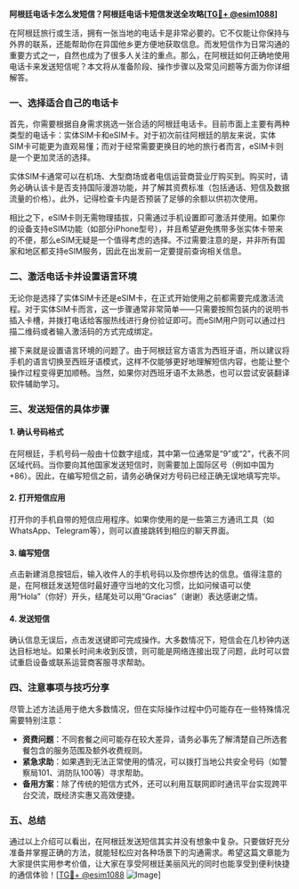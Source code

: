 **阿根廷电话卡怎么发短信？阿根廷电话卡短信发送全攻略[[TG💪+ @esim1088](https://t.me/s/esim1088)]**

在阿根廷旅行或生活，拥有一张当地的电话卡是非常必要的。它不仅能让你保持与外界的联系，还能帮助你在异国他乡更方便地获取信息。而发短信作为日常沟通的重要方式之一，自然也成为了很多人关注的重点。那么，在阿根廷如何正确地使用电话卡来发送短信呢？本文将从准备阶段、操作步骤以及常见问题等方面为你详细解答。

### 一、选择适合自己的电话卡

首先，你需要根据自身需求挑选一张合适的阿根廷电话卡。目前市面上主要有两种类型的电话卡：实体SIM卡和eSIM卡。对于初次前往阿根廷的朋友来说，实体SIM卡可能更为直观易懂；而对于经常需要更换目的地的旅行者而言，eSIM卡则是一个更加灵活的选择。

实体SIM卡通常可以在机场、大型商场或者电信运营商营业厅购买到。购买时，请务必确认该卡是否支持国际漫游功能，并了解其资费标准（包括通话、短信及数据流量的价格）。此外，记得检查卡内是否预装了足够的余额以供初次使用。

相比之下，eSIM卡则无需物理插拔，只需通过手机设置即可激活并使用。如果你的设备支持eSIM功能（如部分iPhone型号），并且希望避免携带多张实体卡带来的不便，那么eSIM无疑是一个值得考虑的选择。不过需要注意的是，并非所有国家和地区都支持eSIM服务，因此在出发前一定要提前查询相关信息。

### 二、激活电话卡并设置语言环境

无论你是选择了实体SIM卡还是eSIM卡，在正式开始使用之前都需要完成激活流程。对于实体SIM卡而言，这一步骤通常非常简单——只需要按照包装内的说明书插入卡槽，并拨打电话给客服热线进行身份验证即可。而eSIM用户则可以通过扫描二维码或者输入激活码的方式完成绑定。

接下来就是设置语言环境的问题了。由于阿根廷官方语言为西班牙语，所以建议将手机的语言切换至西班牙语模式，这样不仅能够更好地理解短信内容，也能让整个操作过程变得更加顺畅。当然，如果你对西班牙语不太熟悉，也可以尝试安装翻译软件辅助学习。

### 三、发送短信的具体步骤

#### 1. 确认号码格式
在阿根廷，手机号码一般由十位数字组成，其中第一位通常是“9”或“2”，代表不同区域代码。当你要向其他国家发送短信时，则需要加上国际区号（例如中国为+86）。因此，在编写短信之前，请务必确保对方号码已经正确无误地填写完毕。

#### 2. 打开短信应用
打开你的手机自带的短信应用程序。如果你使用的是一些第三方通讯工具（如WhatsApp、Telegram等），则可以直接跳转到相应的聊天界面。

#### 3. 编写短信
点击新建消息按钮后，输入收件人的手机号码以及你想传达的信息。值得注意的是，在阿根廷发送短信时最好遵守当地的文化习惯，比如问候语可以使用“Hola”（你好）开头，结尾处可以用“Gracias”（谢谢）表达感谢之情。

#### 4. 发送短信
确认信息无误后，点击发送键即可完成操作。大多数情况下，短信会在几秒钟内送达目标地址。如果长时间未收到反馈，则可能是网络连接出现了问题，此时可以尝试重启设备或联系运营商客服寻求帮助。

### 四、注意事项与技巧分享

尽管上述方法适用于绝大多数情况，但在实际操作过程中仍可能存在一些特殊情况需要特别注意：

- **资费问题**：不同套餐之间可能存在较大差异，请务必事先了解清楚自己所选套餐包含的服务范围及额外收费规则。
- **紧急求助**：如果遇到无法正常使用的情况，可以拨打当地公共安全号码（如警察局101、消防队100等）寻求帮助。
- **备用方案**：除了传统的短信方式外，还可以利用互联网即时通讯平台实现跨平台交流，既经济实惠又高效便捷。

### 五、总结

通过以上介绍可以看出，在阿根廷发送短信其实并没有想象中复杂。只要做好充分准备并掌握正确的方法，就能轻松应对各种场景下的沟通需求。希望这篇文章能为大家提供实用参考价值，让大家在享受阿根廷美丽风光的同时也能享受到便利快捷的通信体验！[[TG💪+ @esim1088](https://t.me/s/esim1088) ![Image](https://i.postimg.cc/4NQfJmqS/Snipaste-2025-05-13-00-14-12.png)]